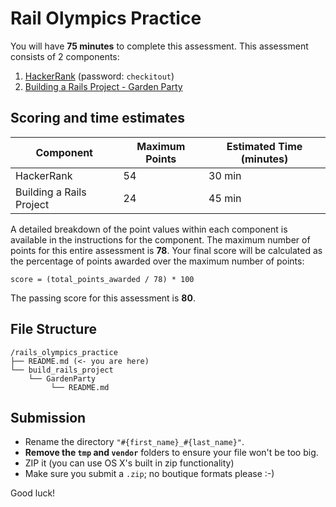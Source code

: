# Rail Olympics Practice

You will have **75 minutes** to complete this assessment. This assessment consists
of 2 components:

1. [HackerRank](http://hr.gs/47327932-c36e-4b62-81d9-c6f7680fdd52) (password:
   `checkitout`)
2. [Building a Rails Project - Garden Party](./build_rails_project/GardenParty/README.md)

## Scoring and time estimates

| Component                | Maximum Points | Estimated Time (minutes) |
| ------------------------ | -------------- | ------------------------ |
| HackerRank               | 54             | 30 min                   |
| Building a Rails Project | 24             | 45 min                   |

A detailed breakdown of the point values within each component is available in
the instructions for the component. The maximum number of points for this entire
assessment is **78**. Your final score will be calculated as the percentage of
points awarded over the maximum number of points:

`score = (total_points_awarded / 78) * 100`

The passing score for this assessment is **80**.

## File Structure

```plaintext
/rails_olympics_practice
├── README.md (<- you are here)
└── build_rails_project
    └── GardenParty
         └── README.md
```

## Submission

- Rename the directory `"#{first_name}_#{last_name}"`.
- **Remove the `tmp` and `vendor`** folders to ensure your file won't be too
  big.
- ZIP it (you can use OS X's built in zip functionality)
- Make sure you submit a `.zip`; no boutique formats please :-)

Good luck!

